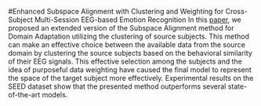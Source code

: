 #Enhanced Subspace Alignment with Clustering and Weighting for Cross-Subject Multi-Session EEG-based Emotion Recognition
In this [paper](Enhanced_Subspace_Alignment_with_Clustering_and_Weighting_for_Cross_Subject_Multi_Session_EEG_based_Emotion_Recognition.pdf), we proposed an extended version of the Subspace Alignment method for Domain Adaptation utilizing the clustering of source subjects. This method can make an effective choice between the available data from the source domain by clustering the source subjects based on the behavioral similarity of their EEG signals. This effective selection among the subjects and the idea of purposeful data weighting have caused the final model to represent the space of the target subject more effectively. Experimental results on the SEED dataset show that the presented method outperforms several state-of-the-art models.
